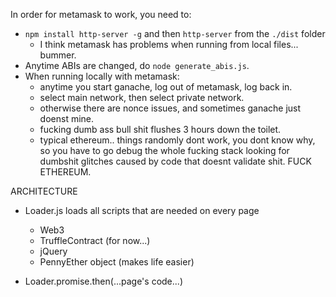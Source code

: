 In order for metamask to work, you need to:
- `npm install http-server -g` and then `http-server` from the `./dist` folder
	- I think metamask has problems when running from local files... bummer.
- Anytime ABIs are changed, do `node generate_abis.js`.
- When running locally with metamask:
	- anytime you start ganache, log out of metamask, log back in.
	- select main network, then select private network.
	- otherwise there are nonce issues, and sometimes ganache just doenst mine.
	- fucking dumb ass bull shit flushes 3 hours down the toilet.
	- typical ethereum.. things randomly dont work, you dont know why, so
	  you have to go debug the whole fucking stack looking for dumbshit
	  glitches caused by code that doesnt validate shit.  FUCK ETHEREUM.

ARCHITECTURE

- Loader.js loads all scripts that are needed on every page
	- Web3
	- TruffleContract (for now...)
	- jQuery
	- PennyEther object (makes life easier)

- Loader.promise.then(...page's code...)